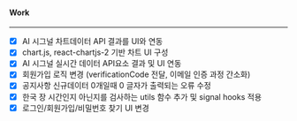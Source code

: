 
#### Work
---
- [x] AI 시그널 차트데이터 API 결과를 UI와 연동
- [x] chart.js, react-chartjs-2 기반 차트 UI 구성
- [x] AI 시그널 실시간 데이터 API요소 결과 및 UI 연동
- [x] 회원가입 로직 변경 (verificationCode 전달, 이메일 인증 과정 간소화)
- [x] 공지사항 신규데이터 0개일때 0 글자가 출력되는 오류 수정  
- [x] 한국 장 시간인지 아닌지를 검사하는 utils 함수 추가  및 signal hooks 적용
- [x] 로그인/회원가입/비밀번호 찾기 UI 변경
